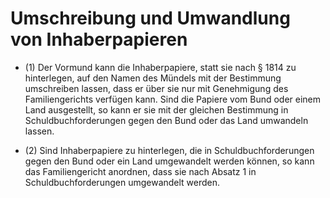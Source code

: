 # Umschreibung und Umwandlung von Inhaberpapieren

- (1) Der Vormund kann die Inhaberpapiere, statt sie nach § 1814 zu hinterlegen, auf den Namen des Mündels mit der Bestimmung umschreiben lassen, dass er über sie nur mit Genehmigung des Familiengerichts verfügen kann. Sind die Papiere vom Bund oder einem Land ausgestellt, so kann er sie mit der gleichen Bestimmung in Schuldbuchforderungen gegen den Bund oder das Land umwandeln lassen.

- (2) Sind Inhaberpapiere zu hinterlegen, die in Schuldbuchforderungen gegen den Bund oder ein Land umgewandelt werden können, so kann das Familiengericht anordnen, dass sie nach Absatz 1 in Schuldbuchforderungen umgewandelt werden.

